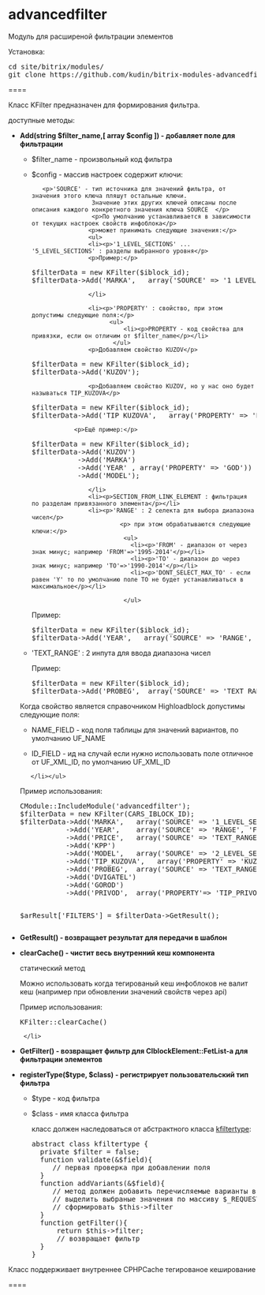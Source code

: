 advancedfilter
====

<p>Модуль для расширеной фильтрации элементов</p>
<p>Установка:</p>
<pre>cd site/bitrix/modules/ 
git clone https://github.com/kudin/bitrix-modules-advancedfilter.git advancedfilter 
</pre>
 
==== 

<p>Класс KFilter предназначен для формирования фильтра.</p>
<p>доступные методы:</p>
<ul>

  <li><p><b>Add(string $filter_name,[ array $config ]) - добавляет поле для фильтрации</b></p> 
     <ul><li>
        <p>$filter_name - произвольный код фильтра</p>
    </li>
     <li>
     <p>$config - массив настроек содержит ключи:</p>
     
       <p>'SOURCE' - тип источника для значений фильтра, от значения этого ключа пляшут остальные ключи.
                     Значение этих других ключей описаны после описания каждого конкретного значения ключа SOURCE  </p>
                     <p>По умолчанию устанавливается в зависимости от текущих настроек свойств инфоблока</p>
                    <p>может принимать следующие значения:</p> 
                    <ul>
                    <li><p>'1_LEVEL_SECTIONS' ... '5_LEVEL_SECTIONS' : разделы выбранного уровня</p>
                    <p>Пример:</p>
<pre>$filterData = new KFilter($iblock_id);
$filterData->Add('MARKA',   array('SOURCE' => '1_LEVEL_SECTIONS'));</pre>
                    </li>
                     
                    <li><p>'PROPERTY' : свойство, при этом допустимы следующие поля:</p>
                          <ul>
                              <li><p>PROPERTY - код свойства для привязки, если он отличим от $filter_name</p></li>
                           </ul>
                    <p>Добавляем свойство KUZOV</p>
<pre>$filterData = new KFilter($iblock_id);
$filterData->Add('KUZOV');</pre>
                    <p>Добавляем свойство KUZOV, но у нас оно будет называться TIP_KUZOVA</p>
<pre>$filterData = new KFilter($iblock_id);
$filterData->Add('TIP_KUZOVA',   array('PROPERTY' => 'KUZOV'));</pre>
                <p>Ещё пример:</p>
<pre>$filterData = new KFilter($iblock_id);
$filterData->Add('KUZOV')
           ->Add('MARKA') 
           ->Add('YEAR' , array('PROPERTY' => 'GOD'))
           ->Add('MODEL');
</pre>
                    </li>
                    <li><p>SECTION_FROM_LINK_ELEMENT : фильтрация по разделам привязанного элемента</p></li>
                    <li><p>'RANGE' : 2 селекта для выбора диапазона чисел</p>
                             <p> при этом обрабатываются следующие ключи:</p>
                              <ul>
                                <li><p>'FROM' - диапазон от через знак минус; например 'FROM'=>'1995-2014'</p></li>
                                <li><p>'TO' - диапазон до через знак минус; например 'TO'=>'1990-2014'</p></li>
                                <li><p>'DONT_SELECT_MAX_TO' - если равен 'Y' то по умолчанию поле TO не будет устанавливаться в максимальное</p></li>
                                
                              </ul>
<p>Пример:</p>
<pre>$filterData = new KFilter($iblock_id);
$filterData->Add('YEAR',   array('SOURCE' => 'RANGE', 'FROM'=>'1980-2000' , 'TO'=>'1980-' . date('Y')) );
</pre>
                    </li> 
                     <li><P>'TEXT_RANGE' : 2 инпута для ввода диапазона чисел </P> 
<p>Пример:</p>
<pre>$filterData = new KFilter($iblock_id);
$filterData->Add('PROBEG',  array('SOURCE' => 'TEXT_RANGE'));</pre>
</li>
                    </ul> 
 <P>Когда свойство является справочником Highloadblock допустимы следующие поля:</P>
                           <ul> 
                              <li><p>NAME_FIELD - код поля таблицы для значений вариантов, по умолчанию UF_NAME</p></li>
                              <li><p>ID_FIELD - ид на случай если нужно использовать поле отличное от UF_XML_ID, по умолчанию UF_XML_ID</p></li> 
                          </ul>
                     </li>
 
       </li></ul>
<p>Пример использования:</p>
<pre>CModule::IncludeModule('advancedfilter'); 
$filterData = new KFilter(CARS_IBLOCK_ID);
$filterData->Add('MARKA',   array('SOURCE' => '1_LEVEL_SECTIONS'))
           ->Add('YEAR',    array('SOURCE' => 'RANGE', 'FROM'=>'1980-' . date('Y'), 'TO'=>'1980-' . date('Y')) )
           ->Add('PRICE',   array('SOURCE' => 'TEXT_RANGE'))
           ->Add('KPP')
           ->Add('MODEL',   array('SOURCE' => '2_LEVEL_SECTIONS', 'LINKTO' => 'MARKA'))
           ->Add('TIP_KUZOVA',   array('PROPERTY' => 'KUZOV'))
           ->Add('PROBEG',  array('SOURCE' => 'TEXT_RANGE'))
           ->Add('DVIGATEL')
           ->Add('GOROD')
           ->Add('PRIVOD',  array('PROPERTY'=> 'TIP_PRIVODA')); 

$arResult['FILTERS'] = $filterData->GetResult();
</pre>   
   </li>
   
  <li><p><b>GetResult() - возвращает результат для передачи в шаблон</b></p></li>
        <li><p><b>clearCache() - чистит весь внутренний кеш компонента</b></p>
         <p>статический метод</p>
         <p>Можно использовать когда тегированый кеш инфоблоков не валит кеш (например при обновлении значений свойств через api)</p>
         <p>Пример использования: <pre>KFilter::clearCache()</pre></p>

     </li>
  <li><p><b>GetFilter() - возвращает фильтр для CIblockElement::FetList-a для фильтрации элементов</b></p></li>
    <li>
      <p><b>registerType($type, $class) - регистрирует пользовательский тип фильтра</b></p>
       <ul>
              <li><p> $type - код фильтра</p></li>
         <li><p>$class - имя класса фильтра</p>
         <p> класс должен наследоваться от абстрактного класса <a href='https://github.com/kudin/bitrix-modules-advancedfilter/blob/master/classes/usertypes/kfiltertype.php'>kfiltertype</a>:</p>
<pre>abstract class kfiltertype { 
  private $filter = false; 
  function validate(&$field){
     // первая проверка при добавлении поля  
  }     
  function addVariants(&$field){
     // метод должен добавить перечисляемые варианты в $field['VARIANTS']
     // выделить выбраные значения по массиву $_REQUEST
     // сформировать $this->filter
  }    
  function getFilter(){
      return $this->filter;
      // возвращает фильтр 
  }
}</pre>
</li></ul>
    </li>
</ul>


<p>Класс поддерживает внутреннее CPHPCache тегированое кеширование</p>
 
==== 
